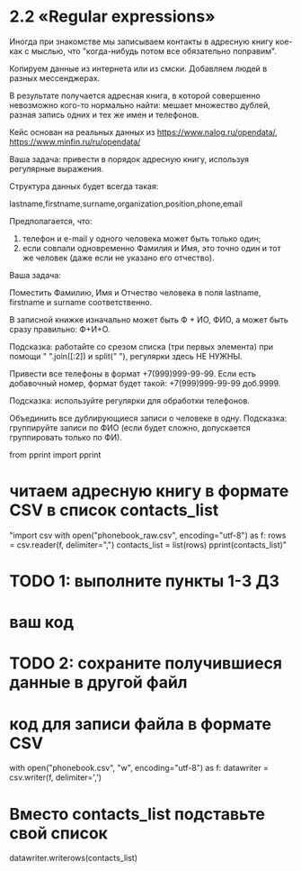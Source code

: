 # 2.2 «Regular expressions»
Иногда при знакомстве мы записываем контакты в адресную книгу кое-как с мыслью, что "когда-нибудь потом все обязательно поправим". 

Копируем данные из интернета или из смски. Добавляем людей в разных мессенджерах. 

В результате получается адресная книга, в которой совершенно невозможно кого-то нормально найти: мешает множество дублей, разная запись одних и тех же имен и телефонов.

Кейс основан на реальных данных из https://www.nalog.ru/opendata/, https://www.minfin.ru/ru/opendata/

Ваша задача: привести в порядок адресную книгу, используя регулярные выражения.

Структура данных будет всегда такая:

lastname,firstname,surname,organization,position,phone,email

Предполагается, что:

1. телефон и e-mail у одного человека может быть только один;
2. если совпали одновременно Фамилия и Имя, это точно один и тот же человек (даже если не указано его отчество).

Ваша задача:

Поместить Фамилию, Имя и Отчество человека в поля lastname, firstname и surname соответственно. 

В записной книжке изначально может быть Ф + ИО, ФИО, а может быть сразу правильно: Ф+И+О. 

Подсказка: работайте со срезом списка (три первых элемента) при помощи " ".join([:2]) и split(" "), регулярки здесь НЕ НУЖНЫ.

Привести все телефоны в формат +7(999)999-99-99. Если есть добавочный номер, формат будет такой: +7(999)999-99-99 доб.9999. 

Подсказка: используйте регулярки для обработки телефонов.

Объединить все дублирующиеся записи о человеке в одну. Подсказка: группируйте записи по ФИО (если будет сложно, допускается группировать только по ФИ).

from pprint import pprint

# читаем адресную книгу в формате CSV в список contacts_list

"import csv
with open("phonebook_raw.csv", encoding="utf-8") as f:
  rows = csv.reader(f, delimiter=",")
  contacts_list = list(rows)
pprint(contacts_list)"

# TODO 1: выполните пункты 1-3 ДЗ

# ваш код

# TODO 2: сохраните получившиеся данные в другой файл
# код для записи файла в формате CSV
with open("phonebook.csv", "w", encoding="utf-8") as f:
  datawriter = csv.writer(f, delimiter=',')
  # Вместо contacts_list подставьте свой список
  datawriter.writerows(contacts_list)
